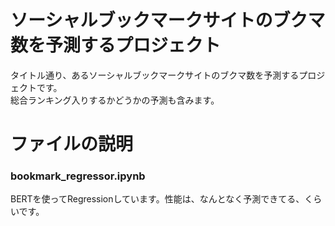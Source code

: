 # ソーシャルブックマークサイトのブクマ数を予測するプロジェクト
タイトル通り、あるソーシャルブックマークサイトのブクマ数を予測するプロジェクトです。  
総合ランキング入りするかどうかの予測も含みます。

# ファイルの説明
### bookmark_regressor.ipynb
BERTを使ってRegressionしています。性能は、なんとなく予測できてる、くらいです。
